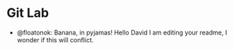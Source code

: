 # Git Lab

* @floatonok: Banana, in pyjamas! Hello David I am editing your readme, I wonder if this will conflict.
